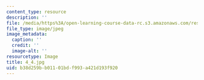 ```yaml
---
content_type: resource
description: ''
file: /media/https%3A/open-learning-course-data-rc.s3.amazonaws.com/res-18-006-calculus-revisited-single-variable-calculus-fall-2010/b38d259bb01101bdf993a421d193f920_4_4.jpg
file_type: image/jpeg
image_metadata:
  caption: ''
  credit: ''
  image-alt: ''
resourcetype: Image
title: 4_4.jpg
uid: b38d259b-b011-01bd-f993-a421d193f920
---
```

